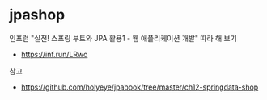 # jpashop

인프런
"실전! 스프링 부트와 JPA 활용1 - 웹 애플리케이션 개발"
따라 해 보기
- https://inf.run/LRwo

참고
- https://github.com/holyeye/jpabook/tree/master/ch12-springdata-shop

